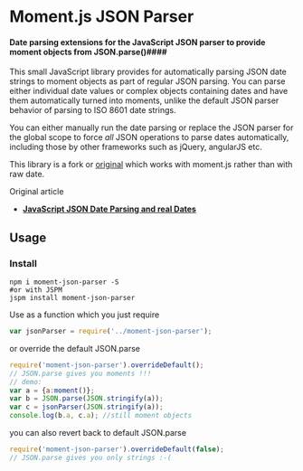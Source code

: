 
# Moment.js JSON Parser
#### Date parsing extensions for the JavaScript JSON parser to provide moment objects from JSON.parse()####

This small JavaScript library provides for automatically parsing JSON date strings 
to moment objects as part of regular JSON parsing.
You can parse either individual date values or complex objects containing dates
and have them automatically turned into moments, unlike the default JSON parser
behavior of parsing to ISO 8601 date strings. 

You can either manually run the date parsing or replace the JSON parser 
for the global scope to force *all* JSON operations to parse dates 
automatically, including those by other frameworks such as jQuery, angularJS etc.

This library is a fork or [original](https://github.com/RickStrahl/json.date-extensions) which works with moment.js rather than with raw date.

Original article
* **[JavaScript JSON Date Parsing and real Dates](http://weblog.west-wind.com/posts/2014/Jan/06/JavaScript-JSON-Date-Parsing-and-real-Dates)**

## Usage ##

### Install

```
npm i moment-json-parser -S
#or with JSPM
jspm install moment-json-parser
```

Use as a function which you just require
```javascript
var jsonParser = require('../moment-json-parser');
```
or override the default JSON.parse
```javascript
require('moment-json-parser').overrideDefault();
// JSON.parse gives you moments !!!
// demo:
var a = {a:moment()};
var b = JSON.parse(JSON.stringify(a));
var c = jsonParser(JSON.stringify(a));
console.log(b.a, c.a); //still moment objects
```

you can also revert back to default JSON.parse
```javascript
require('moment-json-parser').overrideDefault(false);
// JSON.parse gives you only strings :-(
```

